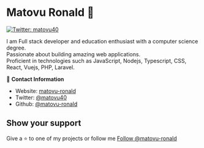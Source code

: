 # Matovu Ronald 👋

[![Twitter: matovu40](https://img.shields.io/twitter/follow/matovu40.svg?style=social)](https://twitter.com/matovu40)

I am Full stack developer and education enthusiast with a computer science degree.   
Passionate about building amazing web applications.   
Proficient in technologies such as JavaScript, Nodejs, Typescript, CSS, React, Vuejs, PHP, Laravel.  

👤 **Contact Information**

- Website: [matovu-ronald](https://github.com/matovu-ronald)
- Twitter: [@matovu40](https://twitter.com/matovu40)
- Github: [@matovu-ronald](https://github.com/matovu-ronald)

## Show your support

Give a ⭐️ to one of my projects or follow me <!-- Place this tag where you want the button to render. -->
<a class="github-button" href="https://github.com/matovu-ronald" data-color-scheme="no-preference: light; light: light; dark: dark;" data-size="large" data-show-count="true" aria-label="Follow @matovu-ronald on GitHub">Follow @matovu-ronald</a>
